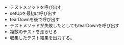 - テストメソッドを呼び出す
- setUpを最初に呼び出す
- tearDownを後で呼び出す
- テストメソッドが失敗したとしてもtearDownを呼び出す
- 複数のテストを走らせる
- 収集したテスト結果を出力する。